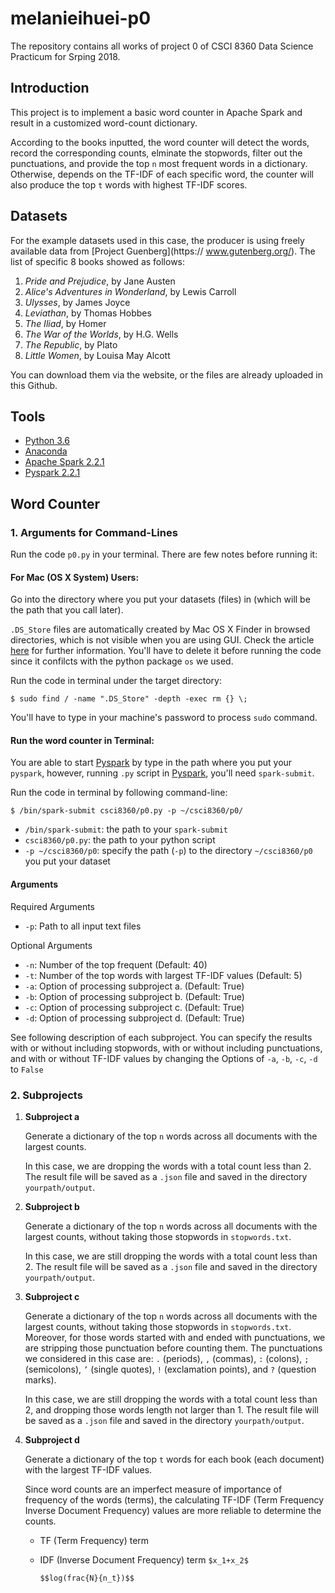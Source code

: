 # melanieihuei-p0

The repository contains all works of project 0 of CSCI 8360 Data Science Practicum for Srping 2018.

## Introduction

This project is to implement a basic word counter in Apache Spark and result in a customized word-count dictionary. 

According to the books inputted, the word counter will detect the words, record the corresponding counts, elminate the stopwords, filter out the punctuations, and provide the top `n` most frequent words in a dictionary. Otherwise, depends on the TF-IDF of each specific word, the counter will also produce the top `t` words with highest TF-IDF scores. 

## Datasets

For the example datasets used in this case, the producer is using freely available data from [Project Guenberg](https://
www.gutenberg.org/). The list of specific 8 books showed as follows:

  1. *Pride and Prejudice*, by Jane Austen
  2. *Alice's Adventures in Wonderland*, by Lewis Carroll
  3. *Ulysses*, by James Joyce
  4. *Leviathan*, by Thomas Hobbes
  5. *The Iliad*, by Homer
  6. *The War of the Worlds*, by H.G. Wells
  7. *The Republic*, by Plato
  8. *Little Women*, by Louisa May Alcott

You can download them via the website, or the files are already uploaded in this Github.

## Tools
- [Python 3.6](https://www.python.org/downloads/release/python-360/)
- [Anaconda](https://www.anaconda.com/)
- [Apache Spark 2.2.1](http://spark.apache.org/)
- [Pyspark 2.2.1](https://pypi.python.org/pypi/pyspark/2.2.1)

## Word Counter

### 1. Arguments for Command-Lines

Run the code `p0.py` in your terminal. There are few notes before running it:

#### For Mac (OS X System) Users:

Go into the directory where you put your datasets (files) in (which will be the path that you call later). 

`.DS_Store` files are automatically created by Mac OS X Finder in browsed directories, which is not visible when you are using GUI. Check the article [here](https://helpx.adobe.com/dreamweaver/kb/remove-ds-store-files-mac.html) for further information. You'll have to delete it before running the code since it confilcts with the python package `os` we used. 

Run the code in terminal under the target directory:

```
$ sudo find / -name ".DS_Store" -depth -exec rm {} \;
```

You'll have to type in your machine's password to process `sudo` command.

#### Run the word counter in Terminal:

You are able to start [Pyspark](https://pypi.python.org/pypi/pyspark/2.2.1) by type in the path where you put your `pyspark`, however, running `.py` script in [Pyspark](https://pypi.python.org/pypi/pyspark/2.2.1), you'll need `spark-submit`.

Run the code in terminal by following command-line:

```
$ /bin/spark-submit csci8360/p0.py -p ~/csci8360/p0/
```
 - `/bin/spark-submit`: the path to your `spark-submit`
 - `csci8360/p0.py`: the path to your python script
 - `-p ~/csci8360/p0`: specify the path (`-p`) to the directory `~/csci8360/p0` you put your dataset
 
#### Arguments

 Required Arguments
   - `-p`: Path to all input text files
 
 Optional Arguments
   - `-n`: Number of the top frequent (Default: 40)
   - `-t`: Number of the top words with largest TF-IDF values (Default: 5)
   - `-a`: Option of processing subproject a. (Default: True)
   - `-b`: Option of processing subproject b. (Default: True)
   - `-c`: Option of processing subproject c. (Default: True)
   - `-d`: Option of processing subproject d. (Default: True)

See following description of each subproject. You can specify the results with or without including stopwords, with or without including punctuations, and with or without TF-IDF values by changing the Options of `-a`, `-b`, `-c`, `-d` to `False`

### 2. Subprojects 
 
 1. **Subproject a**
    
    Generate a dictionary of the top `n` words across all documents with the largest counts. 
    
    In this case, we are dropping the words with a total count less than 2. The result file will be saved as a `.json` file and saved in the directory `yourpath/output`.
    
 2. **Subproject b**
 
    Generate a dictionary of the top `n` words across all documents with the largest counts, without taking those stopwords in `stopwords.txt`. 
    
    In this case, we are still dropping the words with a total count less than 2. The result file will be saved as a `.json` file and saved in the directory `yourpath/output`.
 
 3. **Subproject c**
 
    Generate a dictionary of the top `n` words across all documents with the largest counts, without taking those stopwords in `stopwords.txt`. Moreover, for those words started with and ended with punctuations, we are stripping those punctuation before counting them. The punctuations we considered in this case are: `.` (periods), `,` (commas), `:` (colons), `;` (semicolons), `’` (single quotes), `!` (exclamation points), and `?` (question marks).
    
    In this case, we are still dropping the words with a total count less than 2, and dropping those words length not larger than 1. The result file will be saved as a `.json` file and saved in the directory `yourpath/output`.
    
 4. **Subproject d**
 
    Generate a dictionary of the top `t` words for each book (each document) with the largest TF-IDF values. 
    
    Since word counts are an imperfect measure of importance of frequency of the words (terms), the calculating TF-IDF (Term Frequency Inverse Document Frequency) values are more reliable to determine the counts.
    
    - TF (Term Frequency) term
      
    - IDF (Inverse Document Frequency) term `$x_1+x_2$`
    
      `$$log(frac{N}{n_t})$$`
    
